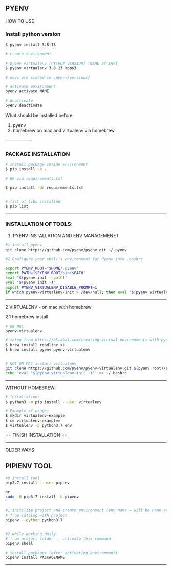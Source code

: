
PYENV
--------
HOW TO USE

### Install python version

```bash
$ pyenv install 3.8.13

# create environment

# pyenv virtualenv [PYTHON VERSION] [NAME of ENV]
$ pyenv virtualenv 3.8.13 apps3

# envs are stored in .pyenv/versions/

# activate environment
pyenv activate NAME

# deactivate
pyenv deactivate
```

What should be installed before:
1. pyenv
2. homebrew on mac and virtualenv via homebrew 



——————

### PACKAGE INSTALLATION

```bash
# install package inside environment
$ pip install -e .

# OR via requirements.txt

$ pip install -Ur requirements.txt


# list of libs installed:
$ pip list
```

--------


### INSTALLATION OF TOOLS:


1. PYENV INSTALLATION AND ENV MANAGEMENET

```bash
#1 install pyenv
git clone https://github.com/pyenv/pyenv.git ~/.pyenv

#2 Configure your shell's environment for Pyenv into .bashrc

export PYENV_ROOT="$HOME/.pyenv"
export PATH="$PYENV_ROOT/bin:$PATH"
eval "$(pyenv init --path)"
eval "$(pyenv init -)"
export PYENV_VIRTUALENV_DISABLE_PROMPT=1
if which pyenv-virtualenv-init > /dev/null; then eval "$(pyenv virtualenv-init -)"; fi
```

---------

2 VIRTUALENV - on mac with homebrew

2.1 homebrew install

```bash
# ON MAC
pyenv-virtualenv

# taken from https://akrabat.com/creating-virtual-environments-with-pyenv/
$ brew install readline xz
$ brew install pyenv pyenv-virtualenv


# NOT ON MAC install virtualenv
git clone https://github.com/pyenv/pyenv-virtualenv.git $(pyenv root)/plugins/pyenv-virtualenv
echo 'eval "$(pyenv virtualenv-init -)"' >> ~/.bashrc
```


-----

WITHOUT HOMEBREW: 

```bash
# Installation:
$ python3 -m pip install --user virtualenv

# Example of usage:
$ mkdir virtualenv-example
$ cd virtualenv-example=
$ virtualenv -p python3.7 env
```


== FINISH INSTALLATION ==

--------------------------------


OLDER WAYS:


PIPIENV TOOL
--------
```bash
#0 Install tool
pip3.7 install --user pipenv

or
sudo -H pip3.7 install -U pipenv


#1 initilize project and create environment (env name = will be name of folder)
# from catalog with project
pipenv --python python3.7


#2 while working daily
# from project folder -- activate this command
pipenv shell

# install packages (after activating environment)
pipenv install PACKAGENAME
```


------
